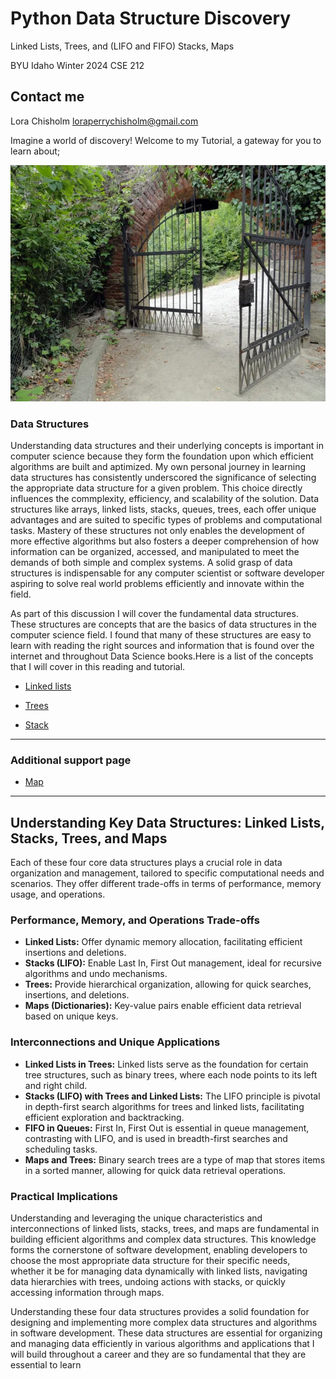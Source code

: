 # Python Data Structure Discovery

Linked Lists, Trees, and (LIFO and FIFO) Stacks, Maps

BYU Idaho Winter 2024
CSE 212

## Contact me

Lora Chisholm
loraperrychisholm@gmail.com

Imagine a world of discovery!
Welcome to my Tutorial, a gateway for you to learn about;

![Gateway](gateway.jpg "Garden Gate - Discovery Photos")

### Data Structures

Understanding data structures and their underlying concepts is important in computer science because they form the foundation upon which efficient algorithms are built and aptimized. My own personal journey in learning data structures has consistently underscored the significance of selecting the appropriate data structure for a given problem. This choice directly influences the commplexity, efficiency, and scalability of the solution. Data structures like arrays, linked lists, stacks, queues, trees, each offer unique advantages and are suited to specific types of problems and computational tasks. Mastery of these structures not only enables the development of more effective algorithms but also fosters a deeper comprehension of how information can be organized, accessed, and manipulated to meet the demands of both simple and complex systems. A solid grasp of data structures is indispensable for any computer scientist or software developer aspiring to solve real world problems efficiently and innovate within the field.

As part of this discussion I will cover the fundamental data structures. These structures are concepts that are the basics of data structures in the computer science field. I found that many of these structures are easy to learn with reading the right sources and information that is found over the internet and throughout Data Science books.Here is a list of the concepts that I will cover in this reading and tutorial.

- [Linked lists](Links.md)

- [Trees](Trees.md)

- [Stack](Stack.md)

---

### Additional support page

- [Map](Maps.md)

---

## Understanding Key Data Structures: Linked Lists, Stacks, Trees, and Maps

Each of these four core data structures plays a crucial role in data organization and management, tailored to specific computational needs and scenarios. They offer different trade-offs in terms of performance, memory usage, and operations.

### Performance, Memory, and Operations Trade-offs

- **Linked Lists:** Offer dynamic memory allocation, facilitating efficient insertions and deletions.
- **Stacks (LIFO):** Enable Last In, First Out management, ideal for recursive algorithms and undo mechanisms.
- **Trees:** Provide hierarchical organization, allowing for quick searches, insertions, and deletions.
- **Maps (Dictionaries):** Key-value pairs enable efficient data retrieval based on unique keys.

### Interconnections and Unique Applications

- **Linked Lists in Trees:** Linked lists serve as the foundation for certain tree structures, such as binary trees, where each node points to its left and right child.
- **Stacks (LIFO) with Trees and Linked Lists:** The LIFO principle is pivotal in depth-first search algorithms for trees and linked lists, facilitating efficient exploration and backtracking.
- **FIFO in Queues:** First In, First Out is essential in queue management, contrasting with LIFO, and is used in breadth-first searches and scheduling tasks.
- **Maps and Trees:** Binary search trees are a type of map that stores items in a sorted manner, allowing for quick data retrieval operations.

### Practical Implications

Understanding and leveraging the unique characteristics and interconnections of linked lists, stacks, trees, and maps are fundamental in building efficient algorithms and complex data structures. This knowledge forms the cornerstone of software development, enabling developers to choose the most appropriate data structure for their specific needs, whether it be for managing data dynamically with linked lists, navigating data hierarchies with trees, undoing actions with stacks, or quickly accessing information through maps.

Understanding these four data structures provides a solid foundation for designing and implementing more complex data structures and algorithms in software development. These data structures are essential for organizing and managing data efficiently in various algorithms and applications that I will build throughout a career and they are so fundamental that they are essential to learn
